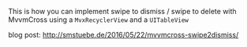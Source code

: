 This is how you can implement swipe to dismiss / swipe to delete with MvvmCross using a `MvxRecyclerView` and a `UITableView`

blog post: http://smstuebe.de/2016/05/22/mvvmcross-swipe2dismiss/

